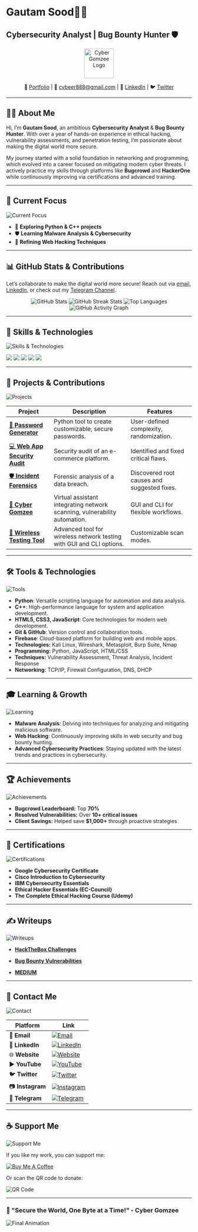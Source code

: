  <h1>Gautam Sood👨‍💻</h1>

<h2>Cybersecurity Analyst | Bug Bounty Hunter 🛡️</h2>

<p align="center">
  <img src="https://i.postimg.cc/J4Z6PVys/Screenshot-1253.png" alt="Cyber Gomzee Logo" height="80px"/>
</p>

<p align="center">
  🔗 <a href="https://cybergomzee.great-site.net/">Portfolio</a> |
  📧 <a href="mailto:cybeer888@gmail.com">cybeer888@gmail.com</a> |
  🔗 <a href="https://www.linkedin.com/in/gautam-sood-2110552b2">LinkedIn</a> |
  🐦 <a href="https://twitter.com/GAUTAM__SOOD">Twitter</a>
</p>  

---

## 👨‍💻 **About Me**  


Hi, I’m **Gautam Sood**, an ambitious **Cybersecurity Analyst** & **Bug Bounty Hunter**. With over a year of hands-on experience in ethical hacking, vulnerability assessments, and penetration testing, I’m passionate about making the digital world more secure.

My journey started with a solid foundation in networking and programming, which evolved into a career focused on mitigating modern cyber threats. I actively practice my skills through platforms like **Bugcrowd** and **HackerOne** while continuously improving via certifications and advanced training.

---

## 🔭 Current Focus

![Current Focus](https://i.giphy.com/media/v1.Y2lkPTc5MGI3NjExYXBmeHE4MHI4dTZvYnhtd2owbWJxNWR2MDd0YzNndmNyMzY0ZTJ2ciZlcD12MV9pbnRlcm5hbF9naWZfYnlfaWQmY3Q9Zw/6OrCT1jVbonHG/giphy.gif)

- 🌟 **Exploring Python & C++ projects**
- 🛡️ **Learning Malware Analysis & Cybersecurity**
- 🔬 **Refining Web Hacking Techniques**

---


## 📊 **GitHub Stats & Contributions**

Let’s collaborate to make the digital world more secure! Reach out via [email](mailto:soodgautam35@gmail.com), [LinkedIn](https://www.linkedin.com/in/gautam-sood-2110552b2), or check out my [Telegram Channel](https://t.me/hackmegomzee).


<p align="center">
 
  <img src="https://github-readme-stats.vercel.app/api?username=krazystar55&show_icons=true&theme=radical" alt="GitHub Stats" />
  <img src="https://streak-stats.demolab.com?user=krazystar55&theme=radical" alt="GitHub Streak Stats" />
  <img src="https://github-readme-stats.vercel.app/api/top-langs/?username=krazystar55&layout=compact&theme=radical" alt="Top Languages" />
  <img src="https://github-readme-activity-graph.vercel.app/graph?username=krazystar55&theme=github" alt="GitHub Activity Graph" />
  
</p>

---



## 🚀 Skills & Technologies


<p align="center">

  ![Skills & Technologies](https://media.giphy.com/media/3o7aCTPPm4OHfRLSH6/giphy.gif)

  <img src="https://img.shields.io/badge/-Python-grey?style=for-the-badge&logo=python&logoColor=white&labelColor=8E2DE2" />
  <img src="https://img.shields.io/badge/-C++-grey?style=for-the-badge&logo=c%2B%2B&logoColor=white&labelColor=8E2DE2" />
  <img src="https://img.shields.io/badge/-HTML5-grey?style=for-the-badge&logo=html5&logoColor=white&labelColor=8E2DE2" />
  <img src="https://img.shields.io/badge/-CSS3-grey?style=for-the-badge&logo=css3&logoColor=white&labelColor=8E2DE2" />
  <img src="https://img.shields.io/badge/-JavaScript-grey?style=for-the-badge&logo=javascript&logoColor=white&labelColor=8E2DE2" />
</p>

---

## 🚀 Projects & Contributions

![Projects](https://i.giphy.com/media/v1.Y2lkPTc5MGI3NjExM2RiendpbmYzeTJ5M3BmcXhsN28waTk0eTlyeGw3OXZlazdybWZsOCZlcD12MV9pbnRlcm5hbF9naWZfYnlfaWQmY3Q9Zw/2AVDG3vH0DVuiS9EYg/giphy.gif)

| **Project**                          | **Description**                                                                  | **Features**                              |
|--------------------------------------|----------------------------------------------------------------------------------|------------------------------------------|
| [🔑 **Password Generator**](https://github.com/krazystar55/password-generator) | Python tool to create customizable, secure passwords.                           | User-defined complexity, randomization.  |
| [💻 **Web App Security Audit**](https://github.com/krazystar55/webapp-security-assessment) | Security audit of an e-commerce platform.                                       | Identified and fixed critical flaws.     |
| [🛡️ **Incident Forensics**](https://github.com/krazystar55/incident-response) | Forensic analysis of a data breach.                                             | Discovered root causes and suggested fixes. |
| [🤖 **Cyber Gomzee**](#)              | Virtual assistant integrating network scanning, vulnerability automation.         | GUI and CLI for flexible workflows.      |
| [📡 **Wireless Testing Tool**](#)    | Advanced tool for wireless network testing with GUI and CLI options.             | Customizable scan modes.                 |

---


## 🛠️ Tools & Technologies

![Tools](https://i.giphy.com/media/v1.Y2lkPTc5MGI3NjExaHV0OHc1YjJweGg1dzd2djZuc3JxNXhtZmMwYXdlc2Z0djUwY3J6OCZlcD12MV9pbnRlcm5hbF9naWZfYnlfaWQmY3Q9Zw/TOWeGr70V2R1K/giphy.gif)

- **Python**: Versatile scripting language for automation and data analysis.
- **C++**: High-performance language for system and application development.
- **HTML5, CSS3, JavaScript**: Core technologies for modern web development.
- **Git & GitHub**: Version control and collaboration tools.
- **Firebase**: Cloud-based platform for building web and mobile apps.
- **Technologies:** Kali Linux, Wireshark, Metasploit, Burp Suite, Nmap  
- **Programming:** Python, JavaScript, HTML/CSS  
- **Techniques:** Vulnerability Assessment, Threat Analysis, Incident Response  
- **Networking:** TCP/IP, Firewall Configuration, DNS, DHCP

---

## 🎓 Learning & Growth

![Learning](https://i.giphy.com/media/v1.Y2lkPTc5MGI3NjExbDB4MWhzZnR6NGhrajVoYzJ3dWZxd2JwamYwejhoNGJmYzVwejAyeSZlcD12MV9pbnRlcm5hbF9naWZfYnlfaWQmY3Q9Zw/0IxCCFB96rqSvMof7o/giphy.gif)

- **Malware Analysis**: Delving into techniques for analyzing and mitigating malicious software.
- **Web Hacking**: Continuously improving skills in web security and bug bounty hunting.
- **Advanced Cybersecurity Practices**: Staying updated with the latest trends and practices in cybersecurity.

---


## 🏆 **Achievements**  

![Achievements](https://media0.giphy.com/media/v1.Y2lkPTc5MGI3NjExN2l2bHljbTR0YmZlOHFvdzBqcTcwMWFzNXZ2NGdjYjc2Y2NyajdueCZlcD12MV9pbnRlcm5hbF9naWZfYnlfaWQmY3Q9Zw/3lSXBFOP8d01vO1bLi/giphy.gif)

- **Bugcrowd Leaderboard:** Top **70%**  
- **Resolved Vulnerabilities:** Over **10+ critical issues**  
- **Client Savings:** Helped save **$1,000+** through proactive strategies  

---

## 📜 **Certifications**  

![Certifications](https://media1.giphy.com/media/v1.Y2lkPTc5MGI3NjExZ3BtbHlkeDJ2Mjc2ODEyNXppZXlmMHBkb204dnlzdWw1NXM0NW9idyZlcD12MV9pbnRlcm5hbF9naWZfYnlfaWQmY3Q9Zw/c633R44duH0P4upxvZ/giphy.gif)

- **Google Cybersecurity Certificate**  
- **Cisco Introduction to Cybersecurity**  
- **IBM Cybersecurity Essentials**  
- **Ethical Hacker Essentials (EC-Council)**  
- **The Complete Ethical Hacking Course (Udemy)**  

---

## ✍️ **Writeups**  

![Writeups](https://media4.giphy.com/media/v1.Y2lkPTc5MGI3NjExMjZ2eWwwa2w5Y284aTUzZzNldG4wMnBqcjIwZWU3cGFmeTA0dzZ3cyZlcD12MV9pbnRlcm5hbF9naWZfYnlfaWQmY3Q9Zw/H1eP0qQkhDGWb4Fr2w/giphy.gif)

- [**HackTheBox Challenges**](https://github.com/krazystar55/writeups/hackthebox/)  

- [**Bug Bounty Vulnerabilities**](https://github.com/krazystar55/writeups/bugbounty/)

- [**MEDIUM**](https://medium.com/@soodgautam35/)

---


## 📝 Contact Me

 ![Contact](https://i.giphy.com/media/v1.Y2lkPTc5MGI3NjExeXp3OGRmODZscXU4anp5NzZta29kdm02YjZ2OWQwaHR4d3czZGN4YyZlcD12MV9pbnRlcm5hbF9naWZfYnlfaWQmY3Q9Zw/1p74BBfYv8JwNC8SYI/giphy.gif) 
  

| **Platform**       | **Link**                                                                                       |  
|---------------------|-----------------------------------------------------------------------------------------------|  
| 📧 **Email**        | <a href="mailto:cybeer888@gmail.com"><img src="https://img.icons8.com/color/48/000000/gmail.png" alt="Email" /></a>  |  
| 💼 **LinkedIn**     | <a href="https://www.linkedin.com/in/gautam-sood-2110552b2"><img src="https://img.icons8.com/color/48/000000/linkedin.png" alt="LinkedIn" /></a> |  
| 🌐 **Website**      | <a href="https://www.cybergomzee.great-site.net"><img src="https://img.icons8.com/color/48/000000/internet.png" alt="Website" /></a> |  
| ▶️ **YouTube**      | <a href="https://youtube.com/@cyber_gomzee"><img src="https://img.icons8.com/color/48/000000/youtube-play.png" alt="YouTube" /></a> |  
| 🐦 **Twitter**      | <a href="https://twitter.com/GAUTAM__SOOD"><img src="https://img.icons8.com/color/48/000000/twitter.png" alt="Twitter" /></a> |  
| 📷 **Instagram**    | <a href="https://www.instagram.com/cyber_gomzee/"><img src="https://img.icons8.com/color/48/000000/instagram-new.png" alt="Instagram" /></a> |  
| 📨 **Telegram**     | <a href="https://t.me/hackmegomzee"><img src="https://i.postimg.cc/c1jyLnLn/telegram.png" alt="Telegram" /></a> |  

---

## ☕ Support Me


![Support Me](https://i.giphy.com/media/v1.Y2lkPTc5MGI3NjExa21ndmFjNWxqbXloaWtrZGc5ZnAyY3BqZ2FnampveDluN2EyY2k5YSZlcD12MV9pbnRlcm5hbF9naWZfYnlfaWQmY3Q9Zw/115BJle6N2Av0A/giphy.gif)

If you like my work, you can support me:

[![Buy Me A Coffee](https://cdn.buymeacoffee.com/buttons/v2/default-yellow.png)](buymeacoffee.com/krazystar55)

Or scan the QR code to donate:

![QR Code](https://i.postimg.cc/RV1kdRxq/qr.jpg)

---

### 🚀 "Secure the World, One Byte at a Time!" - Cyber Gomzee

![Final Animation](https://cdnb.artstation.com/p/assets/images/images/035/934/391/original/nikolas-skull-gif.gif)
